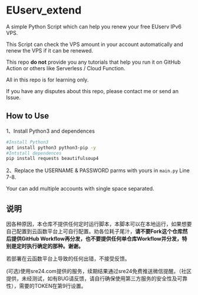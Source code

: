 # EUserv_extend
A simple Python Script which can help you renew your free EUserv IPv6 VPS.

This Script can check the VPS amount in your account automatically and renew the VPS if it can be renewed.

This repo **do not** provide you any tutorials that help you run it on GitHub Action or others like Serverless / Cloud Function.

All in this repo is for learning only.

If you have any disputes about this repo, please contact me or send an Issue.

## How to Use

1、Install Python3 and dependences

```bash
#Install Python3
apt install python3 python3-pip -y
#Intstall dependences
pip install requests beautifulsoup4
```

2、Replace the USERNAME & PASSWORD parms with yours in `main.py` Line 7-8.

Your can add multiple accounts with single space separated.

## 说明

因各种原因，本仓库不提供任何定时运行脚本，本脚本可以在本地运行，如果想要自己配置到云函数平台上可自行配置。劝各位耗子尾汁，**请不要Fork这个仓库然后提供GitHub Workflow再分发，也不要提供任何单仓库Workflow并分发，特别是定时执行确定的那种。谢谢。**

若部署在云函数平台上导致的任何出错，不接受反馈。

(可选)使用sre24.com提供的服务，续期结果通过sre24免费推送微信提醒。（社区提供，未经测试，如有BUG请反馈，请自行确保使用第三方服务的安全性及可靠性），需要的TOKEN在第9行设置。
